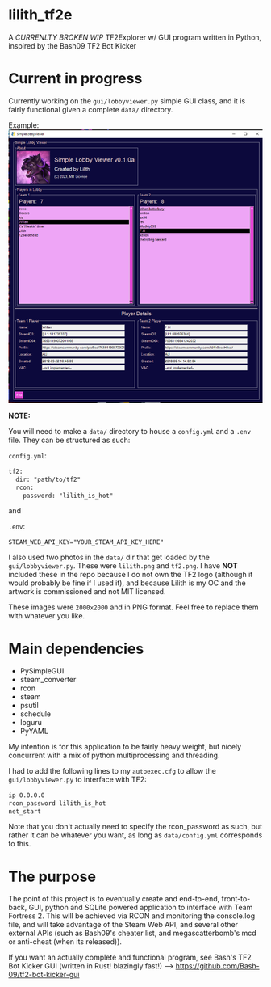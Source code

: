 # lilith_tf2e
A *CURRENLTY BROKEN WIP* TF2Explorer w/ GUI program written in Python, inspired by the Bash09 TF2 Bot Kicker 

# Current in progress
Currently working on the `gui/lobbyviewer.py` simple GUI class, and it is fairly functional given a complete `data/` directory. 

Example:
![Functioning simple lobby viewer from a random TF2 lobby I was in](docs/pictures/gui.lobbyviewer.png)

**NOTE:**  

You will need to make a `data/` directory to house a `config.yml` and a `.env` file. They can be structured as such:

`config.yml`:
```
tf2:
  dir: "path/to/tf2"
  rcon:
    password: "lilith_is_hot"
```

and

`.env`:
```
STEAM_WEB_API_KEY="YOUR_STEAM_API_KEY_HERE"
```

I also used two photos in the `data/` dir that get loaded by the `gui/lobbyviewer.py`. These were `lilith.png` and `tf2.png`. I have **NOT** included these in the repo because I do not own the TF2 logo (although it would probably be fine if I used it), and because Lilith is my OC and the artwork is commissioned and not MIT licensed.

These images were `2000x2000` and in PNG format. Feel free to replace them with whatever you like.

# Main dependencies
- PySimpleGUI
- steam_converter
- rcon
- steam
- psutil
- schedule
- loguru
- PyYAML

My intention is for this application to be fairly heavy weight, but nicely concurrent with a mix of python multiprocessing and threading.

I had to add the following lines to my `autoexec.cfg` to allow the `gui/lobbyviewer.py` to interface with TF2:
```
ip 0.0.0.0
rcon_password lilith_is_hot
net_start 
```
Note that you don't actually need to specify the rcon_password as such, but rather it can be whatever you want, as long as `data/config.yml` corresponds to this.

# The purpose
The point of this project is to eventually create and end-to-end, front-to-back, GUI, python and SQLite powered application to interface with Team Fortress 2.
This will be achieved via RCON and monitoring the console.log file, and will take advantage of the Steam Web API, and several other external APIs (such as Bash09's cheater list, and 
megascatterbomb's mcd or anti-cheat (when its released)).

If you want an actually complete and functional program, see Bash's TF2 Bot Kicker GUI (written in Rust! blazingly fast!) --> https://github.com/Bash-09/tf2-bot-kicker-gui
